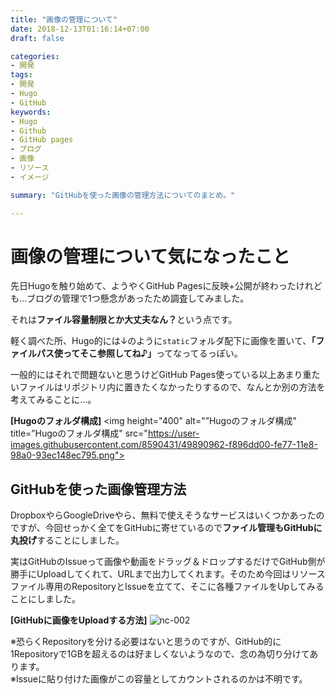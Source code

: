 ```yaml
---
title: "画像の管理について"
date: 2018-12-13T01:16:14+07:00
draft: false

categories:
- 開発
tags:
- 開発
- Hugo
- GitHub
keywords:
- Hugo
- Github
- GitHub pages
- ブログ
- 画像
- リソース
- イメージ

summary: "GitHubを使った画像の管理方法についてのまとめ。"

---
```


# 画像の管理について気になったこと
先日Hugoを触り始めて、ようやくGitHub Pagesに反映+公開が終わったけれども…ブログの管理で1つ懸念があったため調査してみました。

それは<b>ファイル容量制限とか大丈夫なん？</b>という点です。

軽く調べた所、Hugo的には↓のように`static`フォルダ配下に画像を置いて、<b>「ファイルパス使ってそこ参照してね♪」</b>ってなってるっぽい。

一般的にはそれで問題ないと思うけどGitHub Pages使っている以上あまり重たいファイルはリポジトリ内に置きたくなかったりするので、なんとか別の方法を考えてみることに…。

<b>[Hugoのフォルダ構成]</b>
<img height="400" alt="”Hugoのフォルダ構成" title=”Hugoのフォルダ構成" src="https://user-images.githubusercontent.com/8590431/49890962-f896dd00-fe77-11e8-98a0-93ec148ec795.png">

## GitHubを使った画像管理方法
DropboxやらGoogleDriveやら、無料で使えそうなサービスはいくつかあったのですが、今回せっかく全てをGitHubに寄せているので<b>ファイル管理もGitHubに丸投げ</b>することにしました。

実はGitHubのIssueって画像や動画をドラッグ＆ドロップするだけでGitHub側が勝手にUploadしてくれて、URLまで出力してくれます。そのため今回はリソースファイル専用のRepositoryとIssueを立てて、そこに各種ファイルをUpしてみることにしました。  

<b>[GitHubに画像をUploadする方法]</b>
![nc-002](https://user-images.githubusercontent.com/8590431/49889625-98eb0280-fe74-11e8-9481-636895542e5f.gif)

※恐らくRepositoryを分ける必要はないと思うのですが、GitHub的に1Repositoryで1GBを超えるのは好ましくないようなので、念の為切り分けてあります。  
※Issueに貼り付けた画像がこの容量としてカウントされるのかは不明です。
